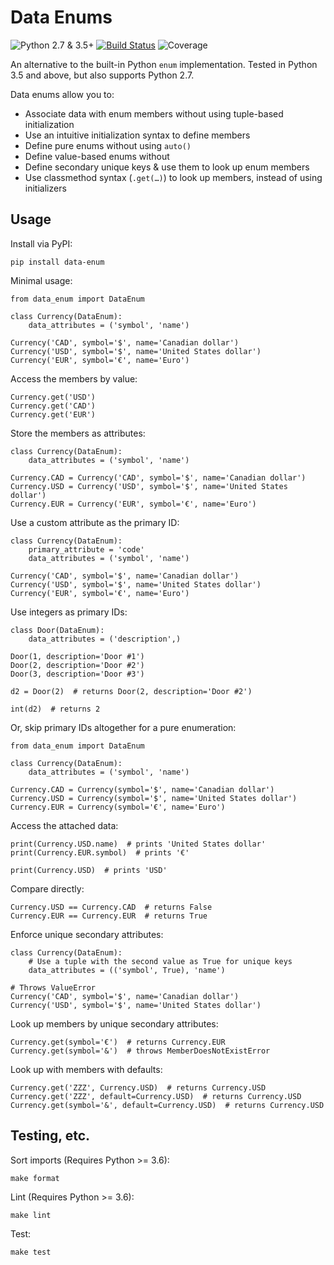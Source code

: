 # Data Enums

![Python 2.7 & 3.5+](https://img.shields.io/badge/python-2.7%20%7C%203.5%2B-blue) [![Build Status](https://travis-ci.com/chasefinch/amp-renderer.svg?branch=main)](https://travis-ci.com/chasefinch/data-enum) ![Coverage](https://img.shields.io/badge/coverage-100%25-brightgreen)

An alternative to the built-in Python `enum` implementation. Tested in Python 3.5 and above, but also supports Python 2.7.

Data enums allow you to:

- Associate data with enum members without using tuple-based initialization
- Use an intuitive initialization syntax to define members
- Define pure enums without using `auto()`
- Define value-based enums without 
- Define secondary unique keys & use them to look up enum members
- Use classmethod syntax (`.get(…)`) to look up members, instead of using initializers

## Usage

Install via PyPI:

    pip install data-enum

Minimal usage:

    from data_enum import DataEnum

    class Currency(DataEnum):
        data_attributes = ('symbol', 'name')

    Currency('CAD', symbol='$', name='Canadian dollar')
    Currency('USD', symbol='$', name='United States dollar')
    Currency('EUR', symbol='€', name='Euro')

Access the members by value:

    Currency.get('USD')
    Currency.get('CAD')
    Currency.get('EUR')

Store the members as attributes:
  
    class Currency(DataEnum):
        data_attributes = ('symbol', 'name')

    Currency.CAD = Currency('CAD', symbol='$', name='Canadian dollar')
    Currency.USD = Currency('USD', symbol='$', name='United States dollar')
    Currency.EUR = Currency('EUR', symbol='€', name='Euro')

Use a custom attribute as the primary ID:

    class Currency(DataEnum):
        primary_attribute = 'code'
        data_attributes = ('symbol', 'name')

    Currency('CAD', symbol='$', name='Canadian dollar')
    Currency('USD', symbol='$', name='United States dollar')
    Currency('EUR', symbol='€', name='Euro')

Use integers as primary IDs:

    class Door(DataEnum):
        data_attributes = ('description',)

    Door(1, description='Door #1')
    Door(2, description='Door #2')
    Door(3, description='Door #3')

    d2 = Door(2)  # returns Door(2, description='Door #2')

    int(d2)  # returns 2

Or, skip primary IDs altogether for a pure enumeration:
  
    from data_enum import DataEnum

    class Currency(DataEnum):
        data_attributes = ('symbol', 'name')

    Currency.CAD = Currency(symbol='$', name='Canadian dollar')
    Currency.USD = Currency(symbol='$', name='United States dollar')
    Currency.EUR = Currency(symbol='€', name='Euro')

Access the attached data:

    print(Currency.USD.name)  # prints 'United States dollar'
    print(Currency.EUR.symbol)  # prints '€'

    print(Currency.USD)  # prints 'USD'

Compare directly:

    Currency.USD == Currency.CAD  # returns False
    Currency.EUR == Currency.EUR  # returns True

Enforce unique secondary attributes:

    class Currency(DataEnum):
        # Use a tuple with the second value as True for unique keys
        data_attributes = (('symbol', True), 'name')

    # Throws ValueError
    Currency('CAD', symbol='$', name='Canadian dollar')
    Currency('USD', symbol='$', name='United States dollar')

Look up members by unique secondary attributes:

    Currency.get(symbol='€')  # returns Currency.EUR
    Currency.get(symbol='&')  # throws MemberDoesNotExistError

Look up with members with defaults:

    Currency.get('ZZZ', Currency.USD)  # returns Currency.USD
    Currency.get('ZZZ', default=Currency.USD)  # returns Currency.USD
    Currency.get(symbol='&', default=Currency.USD)  # returns Currency.USD

## Testing, etc.

Sort imports (Requires Python >= 3.6):

    make format

Lint (Requires Python >= 3.6):

    make lint

Test:

    make test
